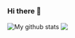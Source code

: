 ### Hi there 👋

<!--
**prabormukherjee/prabormukherjee** is a ✨ _special_ ✨ repository because its `README.md` (this file) appears on your GitHub profile.

Here are some ideas to get you started:

- 🔭 I’m currently working on ...
- 🌱 I’m currently learning ...
- 👯 I’m looking to collaborate on ...
- 🤔 I’m looking for help with ...
- 💬 Ask me about ...
- 📫 How to reach me: ...
- 😄 Pronouns: ...
- ⚡ Fun fact: ...
-->

<img align="center" src = "https://github-readme-stats.vercel.app/api?username=prabormukherjee&show_icons=true&title_color=fff&icon_color=79ff97&text_color=9f9f9f&bg_color=151515" alt = "My github stats" />
<img align="center" src="https://github-readme-stats.vercel.app/api/top-langs/?username=prabormukherjee&theme=dark alt = "My used pref." />
